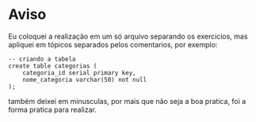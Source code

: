 # Aviso

Eu coloquei a realização em um só arquivo separando os exercicios, mas apliquei em tópicos separados pelos comentarios, por exemplo:
``` 
-- criando a tabela
create table categorias (
    categoria_id serial primary key,
    nome_categoria varchar(50) not null
);

```

também deixei em minusculas, por mais que não seja a boa pratica, foi a forma pratica para realizar.

